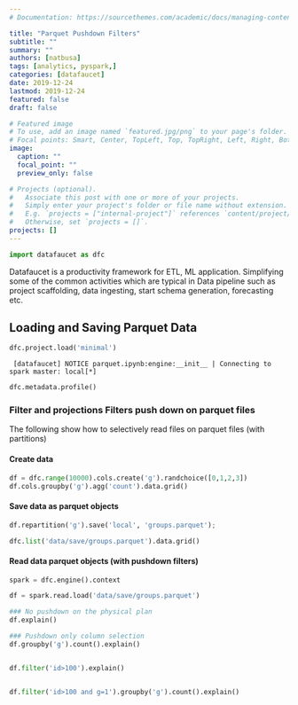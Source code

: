 ```yaml
---
# Documentation: https://sourcethemes.com/academic/docs/managing-content/

title: "Parquet Pushdown Filters"
subtitle: ""
summary: ""
authors: [natbusa]
tags: [analytics, pyspark,]
categories: [datafaucet]
date: 2019-12-24
lastmod: 2019-12-24
featured: false
draft: false

# Featured image
# To use, add an image named `featured.jpg/png` to your page's folder.
# Focal points: Smart, Center, TopLeft, Top, TopRight, Left, Right, BottomLeft, Bottom, BottomRight.
image:
  caption: ""
  focal_point: ""
  preview_only: false

# Projects (optional).
#   Associate this post with one or more of your projects.
#   Simply enter your project's folder or file name without extension.
#   E.g. `projects = ["internal-project"]` references `content/project/deep-learning/index.md`.
#   Otherwise, set `projects = []`.
projects: []
---
```



```python
import datafaucet as dfc
```

Datafaucet is a productivity framework for ETL, ML application. Simplifying some of the common activities which are typical in Data pipeline such as project scaffolding, data ingesting, start schema generation, forecasting etc.

## Loading and Saving Parquet Data


```python
dfc.project.load('minimal')
```

     [datafaucet] NOTICE parquet.ipynb:engine:__init__ | Connecting to spark master: local[*]



```python
dfc.metadata.profile()
```

### Filter and projections Filters push down on parquet files

The following show how to selectively read files on parquet files (with partitions)

#### Create data


```python
df = dfc.range(10000).cols.create('g').randchoice([0,1,2,3])
df.cols.groupby('g').agg('count').data.grid()
```

#### Save data as parquet objects


```python
df.repartition('g').save('local', 'groups.parquet');
```


```python
dfc.list('data/save/groups.parquet').data.grid()
```

#### Read data parquet objects (with pushdown filters)


```python
spark = dfc.engine().context
```


```python
df = spark.read.load('data/save/groups.parquet')
```


```python
### No pushdown on the physical plan
df.explain()
```


```python
### Pushdown only column selection
df.groupby('g').count().explain()
```


```python

df.filter('id>100').explain()
```


```python

df.filter('id>100 and g=1').groupby('g').count().explain()
```
